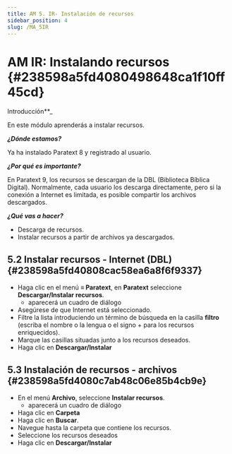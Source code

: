 ```yaml
---
title: AM 5. IR- Instalación de recursos
sidebar_position: 4
slug: /MA_5IR
---
```


# **AM IR: Instalando recursos** {#238598a5fd4080498648ca1f10ff45cd}

Introducción\*\*_

En este módulo aprenderás a instalar recursos.

_**¿Dónde estamos?**_

Ya ha instalado Paratext 8 y registrado al usuario.

_**¿Por qué es importante?**_

En Paratext 9, los recursos se descargan de la DBL (Biblioteca Bíblica Digital). Normalmente, cada usuario los descarga directamente, pero si la conexión a Internet es limitada, es posible compartir los archivos descargados.

_**¿Qué vas a hacer?**_

- Descarga de recursos.
- Instalar recursos a partir de archivos ya descargados.

## **5.2 Instalar recursos - Internet (DBL)** {#238598a5fd40808cac58ea6a8f6f9337}

- Haga clic en el menú **≡ Paratext**, en **Paratext** seleccione **Descargar/Instalar recursos**.
    - aparecerá un cuadro de diálogo
- Asegúrese de que Internet está seleccionado.
- Filtre la lista introduciendo un término de búsqueda en la casilla **filtro** (escriba el nombre o la lengua o el signo + para los recursos enriquecidos).
- Marque las casillas situadas junto a los recursos deseados.
- Haga clic en **Descargar/Instalar**

## **5.3 Instalación de recursos - archivos** {#238598a5fd4080c7ab48c06e85b4cb9e}

- En el menú **Archivo**, seleccione **Instalar recursos**.
    - aparecerá un cuadro de diálogo
- Haga clic en **Carpeta**
- Haga clic en **Buscar**.
- Navegue hasta la carpeta que contiene los recursos.
- Seleccione los recursos deseados
- Haga clic en **Descargar/Instalar**

